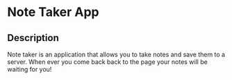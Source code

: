 # Note Taker App

## Description
Note taker is an application that allows you to take notes and save them to a server. When ever you come back back to the page your notes will be waiting for you!

